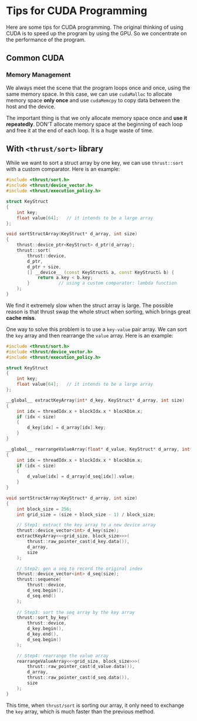 # Tips for CUDA Programming

Here are some tips for CUDA programming. The original thinking of using CUDA is to speed up the program by using the GPU. So we concentrate on the performance of the program.

## Common CUDA

### Memory Management

We always meet the scene that the program loops once and once, using the same memory space. In this case, we can use `cudaMalloc` to allocate memory space **only once** and use `cudaMemcpy` to copy data between the host and the device. 

The important thing is that we only allocate memory space once and **use it repeatedly**. DON'T allocate memory space at the beginning of each loop and free it at the end of each loop. It is a huge waste of time.

## With `<thrust/sort>` library

While we want to sort a struct array by one key, we can use `thrust::sort` with a custom comparator. Here is an example:

```cpp
#include <thrust/sort.h>
#include <thrust/device_vector.h>
#include <thrust/execution_policy.h>

struct KeyStruct 
{
    int key;
    float value[64];   // it intends to be a large array
};

void sortStructArray(KeyStruct* d_array, int size) 
{
    thrust::device_ptr<KeyStruct> d_ptr(d_array);
    thrust::sort(
        thrust::device, 
        d_ptr, 
        d_ptr + size, 
        [] __device__ (const KeyStruct& a, const KeyStruct& b) {
            return a.key < b.key;
        }           // using a custom comparator: lambda function
    );             
}
```

We find it extremely slow when the struct array is large. The possible reason is that thrust swap the whole struct when sorting, which brings great **cache miss**.


One way to solve this problem is to use a `key-value` pair array. We can sort the `key` array and then rearrange the `value` array. Here is an example:

```cpp
#include <thrust/sort.h>
#include <thrust/device_vector.h>
#include <thrust/execution_policy.h>

struct KeyStruct 
{
    int key;
    float value[64];   // it intends to be a large array
};

__global__ extractKeyArray(int* d_key, KeyStruct* d_array, int size)
{
    int idx = threadIdx.x + blockIdx.x * blockDim.x;
    if (idx < size)
    {
        d_key[idx] = d_array[idx].key;
    }
}

__global__ rearrangeValueArray(float* d_value, KeyStruct* d_array, int* d_seq, int size)
{
    int idx = threadIdx.x + blockIdx.x * blockDim.x;
    if (idx < size)
    {
        d_value[idx] = d_array[d_seq[idx]].value;
    }
}

void sortStructArray(KeyStruct* d_array, int size) 
{   
    int block_size = 256;
    int grid_size = (size + block_size - 1) / block_size;

    // Step1: extract the key array to a new device array
    thrust::device_vector<int> d_key(size);
    extractKeyArray<<<grid_size, block_size>>>(
        thrust::raw_pointer_cast(d_key.data()),
        d_array, 
        size
    );

    // Step2: gen a seq to record the original index
    thrust::device_vector<int> d_seq(size);
    thrust::sequence(
        thrust::device, 
        d_seq.begin(), 
        d_seq.end()
    );
    
    // Step3: sort the seq array by the key array
    thrust::sort_by_key(
        thrust::device, 
        d_key.begin(), 
        d_key.end(), 
        d_seq.begin()
    );

    // Step4: rearrange the value array
    rearrangeValueArray<<<grid_size, block_size>>>(
        thrust::raw_pointer_cast(d_value.data()),
        d_array, 
        thrust::raw_pointer_cast(d_seq.data()),
        size
    );
}
```

This time, when `thrust/sort` is sorting our array, it only need to exchange the `key` array, which is much faster than the previous method.

